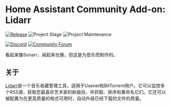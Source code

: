 # Home Assistant Community Add-on: Lidarr

[![Release][release-shield]][release] ![Project Stage][project-stage-shield] ![Project Maintenance][maintenance-shield]

[![Discord][discord-shield]][discord] [![Community Forum][forum-shield]][forum]

看起来像Sonarr，闻起来也像，但这是为音乐而制作的。

## 关于

[Lidarr]是一个音乐收藏管理工具，适用于Usenet和BitTorrent用户。它可以监控多个RSS源，获取您最喜欢艺术家的新曲目，并抓取、排序和重命名它们。它还可以被配置为在更高质量的格式可用时，自动升级已经下载的文件的质量。

[Lidarr]: https://lidarr.audio/

[discord-shield]: https://img.shields.io/discord/330944238910963714.svg
[discord]: https://discord.gg/c5DvZ4e
[forum-shield]: https://img.shields.io/badge/community-forum-brightgreen.svg
[forum]: https://community.home-assistant.io/t/?u=frenck
[maintenance-shield]: https://img.shields.io/maintenance/yes/2025.svg
[project-stage-shield]: https://img.shields.io/badge/project%20stage-experimental-yellow.svg
[release-shield]: https://img.shields.io/badge/version-v0.10.0-blue.svg
[release]: https://github.com/hassio-addons/addon-lidarr/tree/v0.10.0